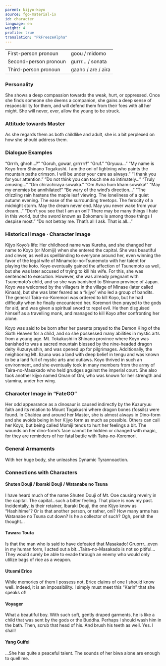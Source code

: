 ```yaml
---
parent: kijyo-koyo
source: fgo-material-ix
id: character
language: en
weight: 4
profile: true
translation: "PkFreezeAlpha"
---
```


<table>
  <tr><td>First-person pronoun</td><td>goou / midomo</td></tr>
  <tr><td>Second-person pronoun</td><td>gurrr… / sonata</td></tr>
  <tr><td>Third-person pronoun</td><td>gaaho / are / aira</td></tr>
</table>

### Personality

She shows a deep compassion towards the weak, hurt, or oppressed. Once she finds someone she deems a companion, she gains a deep sense of responsibility for them, and will defend them from their foes with all her might.
She will never, ever, allow the young to be struck.

### Attitude towards Master

As she regards them as both childlike and adult, she is a bit perplexed on how she should address them.

### Dialogue Examples

“Grrrh, ghroh…?” “Goruh, gowar, grrrrrr!” “Gruf.” “Gryuuu…”
“My name is Koyo from Shinano Togakushi. I am the oni of lightning who paints the mountain paths crimson. I will be under your care as always.”
“I thank you for your attention.” ”Do not think you can touch me so intimately…” “Truly amusing…”
”Om chirachiraya sowaka.” “Om Avira hum kham sowaka!” “May my enemies be annihilated!” “Be wary of the wind’s direction…”
”The drizzling rain hastens the maple leaf viewing. The loneliness of a quiet autumn evening. The ease of the surrounding treetops. The ferocity of a midnight storm. May the dream never end. May you never wake from your dream…”
”Don’t you see that I am an oni? There may be many things I hate in this world, but the sword known as Bokomaru is among those things I despise most.”
“Do not betray me. That’s all I ask. That is all…”

### Historical Image · Character Image

Kijyo Koyo’s life:
Her childhood name was Kureha, and she changed her name to Koyo (or Momiji) when she entered the capital. She was beautiful and clever, as well as spellbinding to everyone around her, even winning the favor of the legal wife of Minamoto-no-Tsunemoto with her talent for playing the koto. Koyo eventually gained the affection of Tsunemoto as well, but she was later accused of trying to kill his wife. For this, she was sentenced to execution. However, she was already pregnant with Tsunemoto’s child, and so she was banished to Shinano province of Japan. Koyo was welcomed by the villagers in the village of Minase (later called Kinasa), but she was later feared as a “kijyo” who led a group of bandits.
The general Taira-no-Koremori was ordered to kill Koyo, but he had difficulty when he finally encountered her. Koremori then prayed to the gods for aid, and was given a spiritual sword to repel evil. He then disguised himself as a travelling monk, and managed to kill Koyo after confronting her alone.

Koyo was said to be born after her parents prayed to the Demon King of the Sixth Heaven for a child, and so she possessed many abilities in mystic arts from a young age. Mt. Tokakushi in Shinano province where Koyo was banished to was a sacred mountain blessed by the nine-headed dragon deity Kuzuryushin, and was opened up for pilgrimages. Additionally, the neighboring Mt. Iizuna was a land with deep belief in tengu and was known to be a land full of mystic arts and outlaws.
Koyo thrived in such an environment, and she eventually took in many members from the army of Taira-no-Masakado who held grudges against the imperial court. She also took another kijyo named Oman of Oni, who was known for her strength and stamina, under her wing.

### Character Image in “FateGO”

Her odd appearance as a dinosaur is caused indirectly by the Kuzuryuu faith and its relation to Mount Togakushi where dragon bones (fossils) were found. In Chaldea and around her Master, she is almost always in Dino-form and she avoids being in her Kijyo form as much as possible. Others can call her Koyo, but being called Momiji tends to hurt her feelings a bit. The wounds on her dino-form’s face cannot be hidden or changed with magic, for they are reminders of her fatal battle with Taira-no-Koremori.

### General Armaments

With her huge body, she unleashes Dynamic Tyrannoaction.

### Connections with Characters

#### Shuten Douji / Ibaraki Douji / Watanabe no Tsuna

I have heard much of the name Shuten Douji of Mt. Ooe causing revelry in the capital. The capital…such a bitter feeling. That place is now my past. Incidentally, is their retainer, Ibaraki Douji, the one Kijyo know as “Hashihime”? Or is that another person, or rather, oni? How many arms has Watanabe no Tsuna cut down? Is he a collector of such? Ogh, perish the thought…

#### Tawara Touta

Is that the man who is said to have defeated that Masakado! Gruorrr…even in my human form, I acted out a bit…Taira-no-Masakado is not so pitiful…They would surely be able to evade through an enemy who would only utilize bags of rice as a weapon.

#### Utusmi Erice

While memories of them I possess not, Erice claims of one I should know well. Indeed, it is an impossibility. I simply must meet this “Karin” that she speaks of!

#### Voyager

What a beautiful boy. With such soft, gently draped garments, he is like a child that was sent by the gods or the Buddha. Perhaps I should wash him in the bath. Then, scrub that head of his. And brush his teeth as well. Yes. I shall!

#### Yang Guifei

…She has quite a peaceful talent. The sounds of her biwa alone are enough to quell me.
